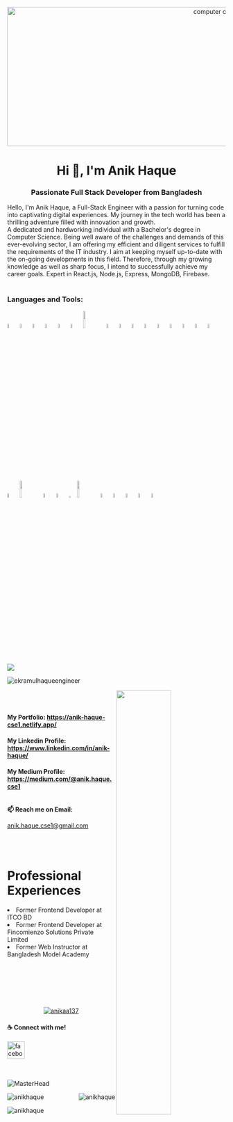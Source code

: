 <p align="center" ><img alt="computer coding a men" src="https://i.ibb.co/34c7Hvj/Capture.png" width="1000" height="320" /></p>
<h1 align="center">Hi 👋, I'm Anik Haque</h1>
<h3 align="center"> Passionate Full Stack Developer from Bangladesh</h3>


<p>Hello, I'm Anik Haque, a Full-Stack Engineer with a passion for turning code into captivating digital experiences. My journey in the tech world has been a thrilling adventure filled with innovation and growth.
<br>
A dedicated and hardworking individual with a Bachelor's degree in Computer Science. Being well aware of the challenges and demands of this ever-evolving sector, I am offering my efficient and diligent services to fulfill the requirements of the IT industry. I aim at keeping myself up-to-date with the on-going developments in this field. Therefore, through my growing knowledge as well as sharp focus, I intend to successfully achieve my career goals. Expert in React.js, Node.js, Express, MongoDB, Firebase.
<br>
  <br>
  <h3 align="left">Languages and Tools:</h3>
<p align="left">
<img width="5%" src="https://cdn.worldvectorlogo.com/logos/javascript-1.svg">
<img width="5%" src="https://upload.wikimedia.org/wikipedia/commons/thumb/a/a7/React-icon.svg/2300px-React-icon.svg.png">
<img width="5%" src="https://upload.wikimedia.org/wikipedia/commons/thumb/4/4c/Typescript_logo_2020.svg/512px-Typescript_logo_2020.svg.png">
<img width="5%" src="https://cdn.worldvectorlogo.com/logos/redux.svg">
<img width="5%" src="https://res.cloudinary.com/startup-grind/image/upload/c_fill,dpr_2.0,f_auto,g_center,h_1080,q_100,w_1080/v1/gcs/platform-data-dsc/events/nextjs-boilerplate-logo.png">
<img width="5%" src="https://firebase.google.com/static/downloads/brand-guidelines/PNG/logo-vertical.png">
<img width="10%" src="https://icts.io/wp-content/uploads/2020/04/react-native.png">
<img width="5%" src="https://www.pngitem.com/pimgs/m/288-2880547_node-node-js-hd-png-download.png">
<img width="5%" src="https://i.ibb.co/GMfGqb4/download.png">
<img width="5%" src="https://cdn.icon-icons.com/icons2/2415/PNG/512/mongodb_original_wordmark_logo_icon_146425.png">
<img width="5%" src="https://ih1.redbubble.net/image.2411515339.4702/st,small,507x507-pad,600x600,f8f8f8.jpg">
<img width="5%" src="https://upload.wikimedia.org/wikipedia/commons/thumb/2/29/Postgresql_elephant.svg/1985px-Postgresql_elephant.svg.png">
<img width="5%" src="https://logowik.com/content/uploads/images/prisma2244.jpg">
  <img width="5%" src="https://upload.wikimedia.org/wikipedia/commons/1/19/C_Logo.png">
<img width="5%" src="https://upload.wikimedia.org/wikipedia/commons/thumb/1/18/ISO_C%2B%2B_Logo.svg/1822px-ISO_C%2B%2B_Logo.svg.png">
<img width="5%" src="https://logowik.com/content/uploads/images/google-dart2862.jpg">
<img width="5%" src="https://static.wikia.nocookie.net/logo-timeline/images/c/cf/4B4A9751-D2BF-4A93-BDCC-CDCA5326B65F.png/revision/latest?cb=20210426191500">
<img width="10%" src="https://hackernoon.com/hn-images/1*ub1DguhAtkCLvhUGuVGr6w.png">
<img width="5%" src="https://d33wubrfki0l68.cloudfront.net/0a52782442af1cc45957552f27ff0edccd5bc2a6/3f524/static/logo-figma-2d38867f013f56200cb44549cb77a1ba.png">
<img width="5%" src="https://seeklogo.com/images/N/netlify-logo-BD8F8A77E2-seeklogo.com.png">
<img width="3%" src="https://seeklogo.com/images/H/heroku-logo-B774A78667-seeklogo.com.png">
<img width="10%" src="https://encrypted-tbn0.gstatic.com/images?q=tbn:ANd9GcSQLGYJdWoj2oJ1GfOZ9l7WqVF_ul4kBbrWxSjKqSsG&s">
 <img width="5%" src="https://cdn.pixabay.com/photo/2017/08/05/11/16/logo-2582748_1280.png">
<img width="5%" src="https://i.ibb.co/z7GBKkF/logo-2582747-1280.webp">
<img width="5%" src="https://brandlogos.net/wp-content/uploads/2021/09/bootstrap-logo.png">
<img width="5%" src="https://upload.wikimedia.org/wikipedia/commons/thumb/d/d5/Tailwind_CSS_Logo.svg/2048px-Tailwind_CSS_Logo.svg.png">
<img width="5%" src="https://mui.com/static/logo.png">
</p>
  <br>
   <img src="https://i.ibb.co/y8b78g9/Capture.png">
<p align="left"> <img src="https://komarev.com/ghpvc/?username=ekramulhaqueengineer&label=Profile%20views&color=0e75b6&style=flat" alt="ekramulhaqueengineer" /> </p>
<img width="50%" align="right" src="https://user-images.githubusercontent.com/37551474/113611467-3a567d80-9657-11eb-862b-b07b4f105c6f.gif"/>
<br><br> 
<h4>My Portfolio:
<a href="https://anik-haque-cse1.netlify.app/">https://anik-haque-cse1.netlify.app/</a>
</h4>
<h4>My Linkedin Profile:
<a href="https://www.linkedin.com/in/anik-haque/">https://www.linkedin.com/in/anik-haque/</a>
</h4>
<h4>My Medium Profile:
<a href="https://medium.com/@anik.haque.cse1">https://medium.com/@anik.haque.cse1</a>
</h4>

<br>
<b>📫 Reach me on Email:</b>

anik.haque.cse1@gmail.com
<br><br>
<br>
<br>

<h1>Professional Experiences</h1>
<li>Former Frontend Developer at ITCO BD</li>
<li>Former Frontend Developer at Fincomienzo Solutions Private Limited
  <li>Former Web Instructor at Bangladesh Model Academy
    <br>
    <br>

<br><br>
<br><br>
<p align="center"> <a href="https://github.com/ryo-ma/github-profile-trophy"><img src="https://github-profile-trophy.vercel.app/?username=anikaa137" alt="anikaa137" /></a> </p>


#### ☕ Connect with me!
  [<img src='https://camo.githubusercontent.com/2d1ffa69dd491ebeca01b2098cf8233dd09950ff5895abccd5b455ca442abc59/68747470733a2f2f696d672e736869656c64732e696f2f62616467652f46616365626f6f6b2d3138373746323f7374796c653d666f722d7468652d6261646765266c6f676f3d66616365626f6f6b266c6f676f436f6c6f723d7768697465' alt='facebook' height='40'>](https://www.facebook.com/profile.php?id=100012132134423)


<br><br>
![MasterHead](https://i.ibb.co/CnZPxR3/websites-banner.jpg)
<!-- ![](https://raw.githubusercontent.com/halfrost/halfrost/master/icons/header_.png) -->
<!-- ![](https://raw.githubusercontent.com/halfrost/halfrost/master/icons/header_.png) -->


<p><img align="left" src="https://github-readme-stats.vercel.app/api/top-langs?username=anikhaque&show_icons=true&locale=en&layout=compact" alt="anikhaque" /></p>

<p>&nbsp;<img align="right" src="https://github-readme-stats.vercel.app/api?username=anikhaque&show_icons=true&locale=en" alt="anikhaque" /></p>

<p><img align="center" src="https://github-readme-streak-stats.herokuapp.com/?user=anikhaque&" alt="anikhaque" /></p>

